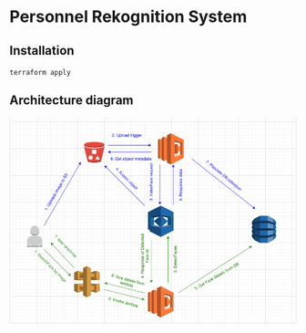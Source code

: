 # Personnel Rekognition System

## Installation

```
terraform apply
```

## Architecture diagram

![diagram][1]

[1]: img/diagram.png